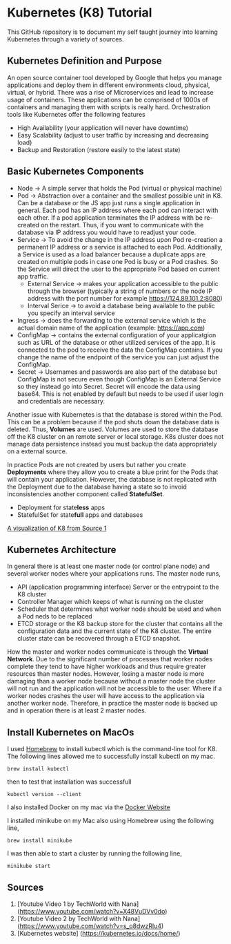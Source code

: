 # Kubernetes (K8) Tutorial
This GitHub repository is to document my self taught journey into learning Kubernetes through a variety of sources.

## Kubernetes Definition and Purpose
An open source container tool developed by Google that helps you manage applications and deploy them in different environments cloud, physical, virtual, or hybrid. There was a rise of Microservices and lead to increase usage of containers. These applications can be comprised of 1000s of containers and managing them with scripts is really hard. Orchestration tools like Kubernetes offer the following features
* High Availability (your application will never have downtime)
* Easy Scalability (adjust to user traffic by increasing and decreasing load)
* Backup and Restoration (restore easily to the latest state)

## Basic Kubernetes Components
* Node -> A simple server that holds the Pod (virtual or physical machine)
* Pod -> Abstraction over a container and the smallest possible unit in K8. Can be a database or the JS app just runs a single application in general. Each pod has an IP address where each pod can interact with each other. If a pod application terminates the IP address with be re-created on the restart. Thus, if you want to communicate with the database via IP address you would have to readjust your code.
* Service -> To avoid the change in the IP address upon Pod re-creation a permanent IP address or a service is attached to each Pod. Additionally, a Service is used as a load balancer because a duplicate apps are created on multiple pods in case one Pod is busy or a Pod crashes. So the Service will direct the user to the appropriate Pod based on current app traffic.
    * External Service -> makes your application accessible to the public through the browser (typically a string of numbers or the node IP address with the port number for example https://124.89.101.2:8080)
    * Interval Serice -> to avoid a database being available to the public you specify an interval service 
* Ingress -> does the forwarding to the external service which is the actual domain name of the application (example: https://app.com)
* ConfigMap -> contains the external configuration of your applicatgion such as URL of the database or other utilized services of the app. It is connected to the pod to receive the data the ConfigMap contains. If you change the name of the endpoint of the service you can just adjust the ConfigMap. 
* Secret -> Usernames and passwords are also part of the database but ConfigMap is not secure even though ConfigMap is an External Service so they instead go into Secret. Secret will encode the data using base64. This is not enabled by default but needs to be used if user login and credentials are necessary.

Another issue with Kubernetes is that the database is stored within the Pod. This can be a problem because if the pod shuts down the database data is deleted. Thus, **Volumes** are used. Volumes are used to store the database off the K8 cluster on an remote server or local storage. K8s cluster does not manage data persistence instead you must backup the data appropriately on a external source.

In practice Pods are not created by users but rather you create **Deployments** where they allow you to create a blue print for the Pods that will contain your application. However, the database is not replicated with the Deployment due to the database having a state so to invoid inconsistencies another component called **StatefulSet**. 
* Deployment for state**less** apps
* StatefulSet for state**full** apps and databases

[A visualization of K8 from Source 1](7329A881-D93A-4FDF-8689-2B626E1A0557_1_201_a.jpeg)

## Kubernetes Architecture

In general there is at least one master node (or control plane node) and several worker nodes where your applications runs. The master node runs,
* API (application programming interface) Server or the entrypoint to the K8 cluster
* Controller Manager which keeps of what is running on the cluster
* Scheduler that determines what worker node should be used and when a Pod neds to be replaced
* ETCD storage or the K8 backup store for the cluster that contains all the configuration data and the current state of the K8 cluster. The entire cluster state can be recovered through a ETCD snapshot.

How the master and worker nodes communicate is through the **Virtual Network**. Due to the significant number of processes that worker nodes complete they tend to have higher workloads and thus require greater resources than master nodes. However, losing a master node is more damaging than a worker node because without a master node the cluster will not run and the application will not be accessible to the user. Where if a worker nodes crashes the user will have access to the application via another worker node. Therefore, in practice the master node is backed up and in operation there is at least 2 master nodes.

## Install Kubernetes on MacOs
I used [Homebrew](https://brew.sh/) to install kubectl which is the command-line tool for K8. The following lines allowed me to successfully install kubectl on my mac.
```linux
brew install kubectl
```
then to test that installation was successfull
```linux
kubectl version --client
```
I also installed Docker on my mac via the [Docker Website](https://www.docker.com/)

I installed minikube on my Mac also using Homebrew using the following line,
```linux
brew install minikube
```

I was then able to start a cluster by running the following line,
```linux
minikube start
```

## Sources
1. [Youtube Video 1 by TechWorld with Nana] (https://www.youtube.com/watch?v=X48VuDVv0do)
2. [Youtube Video 2 by TechWorld with Nana] (https://www.youtube.com/watch?v=s_o8dwzRlu4)
3. [Kubernetes website] (https://kubernetes.io/docs/home/)
